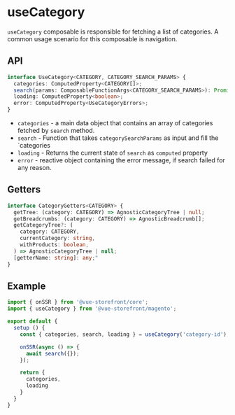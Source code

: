 # useCategory

`useCategory` composable is responsible for fetching a list of categories. A common usage scenario for this composable is navigation.

## API

```typescript
interface UseCategory<CATEGORY, CATEGORY_SEARCH_PARAMS> {
  categories: ComputedProperty<CATEGORY[]>;
  search(params: ComposableFunctionArgs<CATEGORY_SEARCH_PARAMS>): Promise<void>;
  loading: ComputedProperty<boolean>;
  error: ComputedProperty<UseCategoryErrors>;
}
```

* `categories` - a main data object that contains an array of categories fetched by `search` method.
* `search` - Function that takes `categorySearchParams` as input and fill the `categories
* `loading` - Returns the current state of `search` as `computed` property
* `error` - reactive object containing the error message, if search failed for any reason.

## Getters
````typescript
interface CategoryGetters<CATEGORY> {
  getTree: (category: CATEGORY) => AgnosticCategoryTree | null;
  getBreadcrumbs: (category: CATEGORY) => AgnosticBreadcrumb[];
  getCategoryTree?: (
    category: CATEGORY,
    currentCategory: string,
    withProducts: boolean,
  ) => AgnosticCategoryTree | null;
  [getterName: string]: any;"
}
````
## Example

```javascript
import { onSSR } from '@vue-storefront/core';
import { useCategory } from '@vue-storefront/magento';

export default {
  setup () {
    const { categories, search, loading } = useCategory('category-id');

    onSSR(async () => {
      await search({});
    });

    return {
      categories,
      loading
    }
  }
}
```
